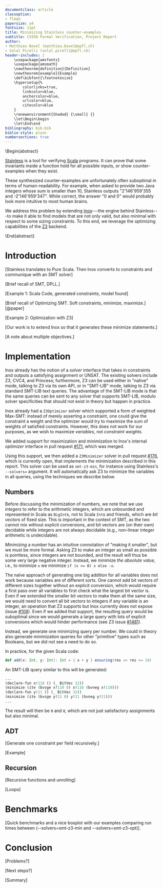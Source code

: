 ```yaml
---
documentclass: article
classoption:
- fleqn
papersize: a4
fontsize: 11pt
title: Minimizing Stainless counter-examples
subtitle: CS550 Formal Verification, Project Report
author:
- Matthieu Bovel (matthieu.bovel@epfl.ch)
- Solal Pirelli (solal.pirelli@epfl.ch)
header-includes: |
    \usepackage{amsfonts}
    \usepackage{amsmath}
    \newtheorem{definition}{Definition}
    \newtheorem{example}{Example}
    \def\bibfont{\footnotesize}
    \hypersetup{%
        colorlinks=true,
        linkcolor=blue,
        anchorcolor=blue,
        urlcolor=blue,
        citecolor=blue
    }
    \renewenvironment{Shaded} {\small} {}
    \let\Begin\begin
    \let\End\end
bibliography: bib.bib
biblio-style: plain
numbersections: true
---
```


\Begin{abstract}

[Stainless](https://stainless.epfl.ch) is a tool for verifying [Scala](https://www.scala-lang.org) programs. It can prove that some
invariants inside a function hold for all possible inputs, or show counter-examples
when they exist.

These synthesized counter-examples are unfortunately often
suboptimal in terms of human-readability. For example, when asked to provide two
Java integers whose sum is smaller than 10, Stainless outputs "2'146'959'355 and
-2'146'959'347". While correct, the answer "0 and 0" would probably look more
intuitive to most human brains.

We address this problem by extending [Inox](https://github.com/epfl-lara/inox)---the engine behind Stainless---to
make it able to find models that are not only valid, but also minimal with
respect to some sizing constraints. To this end, we leverage the optimizing
capabilities of the [Z3](https://github.com/Z3Prover/z3) backend.

\End{abstract}

# Introduction

[Stainless translates to Pure Scala. Then Inox converts to constraints and
communique with an SMT solver]

[Brief recall of SMT, DPLL.]

[Example 1: Scala Code, generated constraints, model found]

[Brief recall of Optimizing SMT. Soft constraints, minimize, maximize.] [@paper]

[Example 2: Optimization with Z3]

[Our work is to extend Inox so that it generates these minimize statements.]

[A note about multiple objectives.]

# Implementation

Inox already has the notion of a _solver_ interface that takes in constraints and outputs a satisfying assignment or UNSAT.
The existing solvers include Z3, CVC4, and Princess; furthermore, Z3 can be used either in "native" mode, talking to Z3
via its own API, or in "SMT-LIB" mode, talking to Z3 via standard SMT-LIB text queries.
The advantage of the SMT-LIB mode is that the same queries can be sent to any solver that supports SMT-LIB, modulo solver
specificities that should not exist in theory but happen in practice.

Inox already had a `Z3Optimizer` solver which supported a form of weighted Max-SMT: instead of merely asserting a constraint,
one could give the constraint a weight and the optimizer would try to maximize the sum of weights of satisfied constraints.
However, this does not work for our purposes, as we wish to maximize _variables_, not _constraint weights_.

We added support for maximization and minimization to Inox's internal _optimizer_ interface in pull request [#171](https://github.com/epfl-lara/inox/pull/171),
which was merged.

Using this support, we then added a `Z3Minimizer` solver in pull request [#176](https://github.com/epfl-lara/inox/pull/176),
which is currently open, that implements the minimization described in this report.
This solver can be used as `smt-z3-min`, for instance using Stainless's `--solvers=` argument.
It will automatically ask Z3 to minimize the variables in all queries, using the techniques we describe below.


## Numbers

Before discussing the minimization of numbers, we note that we use _integers_ to refer to the arithmetic integers,
which are unbounded and represented in Scala as `BigInt`s, not to Scala `Int`s and friends, which are _bit vectors_
of fixed size. This is important in the context of SMT, as the two cannot mix without explicit conversions, and
bit vectors are (on their own) decidable while integers are not always decidable (e.g., non-linear integer arithmetic is undecidable).

_Minimizing_ a number has an intuitive connotation of "making it smaller", but we must be more formal.
Asking Z3 to make an integer as small as possible is pointless, since integers are not bounded, and the result will
thus be some very large negative integer.
Instead, we minimize _the absolute value_, i.e., to minimize `x` we minimize `if (x >= 0) x else -x`.

The naïve approach of generating one big addition for all variables does not work because variables are of different sorts.
One cannot add bit vectors of different sizes together without an explicit conversion, which would require a first pass over
all variables to first check what the largest bit vector is.
Even if we extended the smaller bit vectors to make them all the same size, we would need to convert all bit vectors to integers
if any variable is an integer, an operation that Z3 supports but Inox currently does not expose (issue [#108](https://github.com/epfl-lara/inox/issues/108)).
Even if we added that support, the resulting query would be suboptimal since we would generate a large query with lots of explicit conversions
which would hinder performance (see Z3 issue [#1481](https://github.com/Z3Prover/z3/issues/1481)).

Instead, we generate one minimizing query per number.
We could in theory also generate minimization queries for other "primitive" types such as Booleans, but we did not see a need to do so.

In practice, for the given Scala code:
```scala
def add(x: Int, y: Int): Int = { x + y } ensuring(res => res >= 10)
```

An SMT-LIB query similar to this will be generated:
```lisp
...
(declare-fun x!110 () (_ BitVec 32))
(minimize (ite (bvsge x!110 0) x!110 (bvneg x!110)))
(declare-fun y!21 () (_ BitVec 32))
(minimize (ite (bvsge y!21 0) y!21 (bvneg y!21)))
...
```

The result will then be `0` and `0`, which are not just satisfactory assignments but also minimal.

## ADT

[Generate one constraint per field recursively.]

[Example]

## Recursion

[Recursive functions and unrolling]

[Loops]

# Benchmarks

[Quick benchmarks and a nice boxplot with our examples comparing run times between
(--solvers=smt-z3-min and --solvers=smt-z3-opt)].

# Conclusion

[Problems?]

[Next steps?]

[Summary]